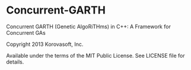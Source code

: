 Concurrent-GARTH
================

Concurrent GARTH (Genetic AlgoRiTHms) in C++: A Framework for Concurrent GAs

Copyright 2013 Korovasoft, Inc.

Available under the terms of the MIT Public License. See LICENSE file for details.
